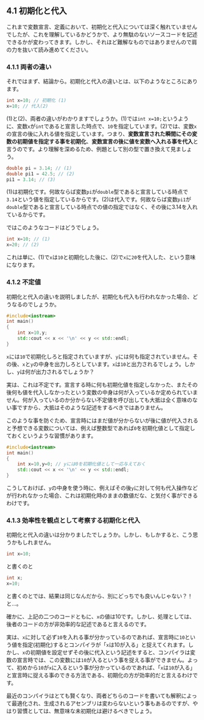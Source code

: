 ## 4.1 初期化と代入

これまで変数宣言、定義において、初期化と代入については深く触れていませんでしたが、これを理解しているかどうかで、より無駄のないソースコードを記述できるかが変わってきます。しかし、それほど難解なものではありませんので肩の力を抜いて読み進めてください。

### 4.1.1 両者の違い
それではまず、結論から。初期化と代入の違いとは、以下のようなところにあります。

```cpp
int x=10; // 初期化 (1)
x=10; // 代入(2)
```
(1)と(2)、両者の違いがわかりますでしょうか。(1)では`int x=10;`というように、変数`x`が`int`であると宣言した時点で、`10`を指定しています。(2)では、変数`x`の宣言の後に入れる値を指定しています。つまり、**変数宣言された瞬間にその変数の初期値を指定する事を初期化**、**変数宣言の後に値を変数へ入れる事を代入**と言うのです。より理解を深めるため、例題として別の型で置き換えて見ましょう。

```cpp
double pi = 3.14; // (1)
double pi1 = 42.5; // (2)
pi1 = 3.14; // (3)
```
(1)は初期化です。何故ならば変数`pi`が`double`型であると宣言している時点で`3.14`という値を指定しているからです。(2)は代入です。何故ならば変数`pi1`が`double`型であると宣言している時点での値の指定ではなく、その後に3.14を入れているからです。

ではこのようなコードはどうでしょう。

```cpp
int x=10; // (1)
x=20; // (2)
```
これは単に、(1)で`x`は`10`と初期化した後に、(2)で`x`に`20`を代入した、という意味になります。

### 4.1.2 不定値
初期化と代入の違いを説明しましたが、初期化も代入も行われなかった場合、どうなるのでしょうか。

```cpp
#include<iostream>
int main()
{
    int x=10,y;
    std::cout << x << '\n' << y << std::endl;
}
```
`x`には`10`で初期化しろと指定されていますが、`y`には何も指定されていません。その後、`x`と`y`の中身を出力しろとしています。`x`は`10`と出力されるでしょう。しかし、`y`は何が出力されるでしょうか？

実は、これは不定です。宣言する時に何も初期化値を指定しなかった、またその後何も値を代入しなかったという変数の中身は何が入っているか定められていません。何が入っているのか分からない不定値を呼び出しても大抵は全く意味のない事ですから、大抵はそのような記述をするべきではありません。

このような事を防ぐため、宣言時にはまだ値が分からないが後に値が代入されると予想できる変数については、例えば整数型であれば`0`を初期化値として指定しておくというような習慣があります。

```cpp
#include<iostream>
int main()
{
    int x=10,y=0; // yには0を初期化値として一応与えておく
    std::cout << x << '\n' << y << std::endl;
}
```
こうしておけば、`y`の中身を使う時に、例えばその後`y`に対して何も代入操作などが行われなかった場合、これは初期化時のままの数値だな、と気付く事ができるわけです。

### 4.1.3 効率性を観点として考察する初期化と代入
初期化と代入の違いは分かりましたでしょうか。しかし、もしかすると、こう思うかもしれません。

```cpp
int x=10;
```
と書くのと

```cpp
int x;
x=10;
```
と書くのとでは、結果は同じなんだから、別にどっちでも良いんじゃない？！と...。

確かに、上記の二つのコードともに、<code>x</code>の値は10です。しかし、処理としては、後者のコードの方が非効率的な記述であると言えるのです。

実は、`x`に対して必ず`10`を入れる事が分かっているのであれば、宣言時に`10`という値を指定(初期化)するとコンパイラが「`x`は10が入る」と捉えてくれます。しかし、`x`の初期値を設定せずその後に代入という記述をすると、コンパイラは変数の宣言時では、この変数には`10`が入るという事を捉える事ができません。よって、初めから`10`が`x`に入るという事が分かっているのであれば、「`x`は`10`が入る」と宣言時に捉える事のできる方法である、初期化の方が効率的だと言えるわけです。

最近のコンパイラはとても賢くなり、両者どちらのコードを書いても解釈によって最適化され、生成されるアセンブリは変わらないという事もあるのですが、やはり習慣としては、無意味な未初期化は避けるべきでしょう。